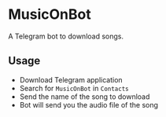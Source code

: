 # MusicOnBot

A Telegram bot to download songs.

## Usage

* Download Telegram application
* Search for `MusicOnBot` in `Contacts`
* Send the name of the song to download
* Bot will send you the audio file of the song
